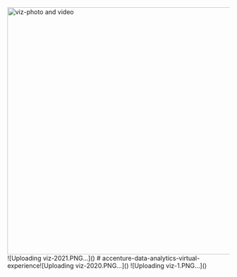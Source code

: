 <img width="561" alt="viz-photo and video" src="https://github.com/pratikgirigoswami/accenture-data-analytics-virtual-experience/assets/84514083/b54c8263-acc7-455b-8def-136026b33df4">
![Uploading viz-2021.PNG…]()
# accenture-data-analytics-virtual-experience![Uploading viz-2020.PNG…]()
![Uploading viz-1.PNG…]()
